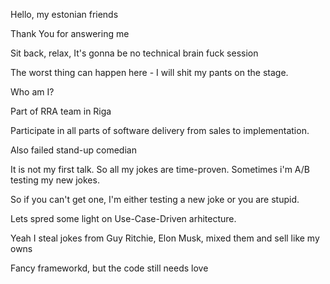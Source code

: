 Hello, my estonian friends

Thank You for answering me

Sit back, relax, It's gonna be no technical brain fuck session

The worst thing can happen here - I will shit my pants on the stage.

Who am I?

Part of RRA team in Riga

Participate in all parts of software delivery from sales to implementation.

Also failed stand-up comedian

It is not my first talk. So all my jokes are time-proven. Sometimes i'm A/B testing my new jokes.

So if you can't get one, I'm either testing a new joke or you are stupid.

Lets spred some light on Use-Case-Driven arhitecture.

Yeah I steal jokes from Guy Ritchie, Elon Musk, mixed them and sell like my owns

Fancy frameworkd, but the code still needs love